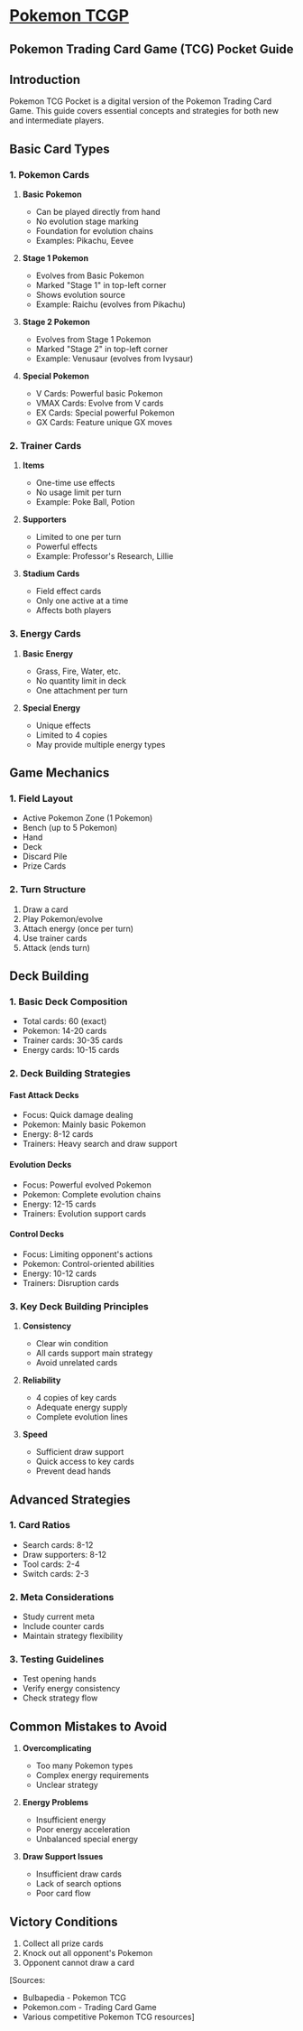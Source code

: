 # [Pokemon TCGP](https://pokemontcg.games/)
## Pokemon Trading Card Game (TCG) Pocket Guide

## Introduction
Pokemon TCG Pocket is a digital version of the Pokemon Trading Card Game. This guide covers essential concepts and strategies for both new and intermediate players.

## Basic Card Types

### 1. Pokemon Cards
1. **Basic Pokemon**
   - Can be played directly from hand
   - No evolution stage marking
   - Foundation for evolution chains
   - Examples: Pikachu, Eevee

2. **Stage 1 Pokemon**
   - Evolves from Basic Pokemon
   - Marked "Stage 1" in top-left corner
   - Shows evolution source
   - Example: Raichu (evolves from Pikachu)

3. **Stage 2 Pokemon**
   - Evolves from Stage 1 Pokemon
   - Marked "Stage 2" in top-left corner
   - Example: Venusaur (evolves from Ivysaur)

4. **Special Pokemon**
   - V Cards: Powerful basic Pokemon
   - VMAX Cards: Evolve from V cards
   - EX Cards: Special powerful Pokemon
   - GX Cards: Feature unique GX moves

### 2. Trainer Cards
1. **Items**
   - One-time use effects
   - No usage limit per turn
   - Example: Poke Ball, Potion

2. **Supporters**
   - Limited to one per turn
   - Powerful effects
   - Example: Professor's Research, Lillie

3. **Stadium Cards**
   - Field effect cards
   - Only one active at a time
   - Affects both players

### 3. Energy Cards
1. **Basic Energy**
   - Grass, Fire, Water, etc.
   - No quantity limit in deck
   - One attachment per turn

2. **Special Energy**
   - Unique effects
   - Limited to 4 copies
   - May provide multiple energy types

## Game Mechanics

### 1. Field Layout
- Active Pokemon Zone (1 Pokemon)
- Bench (up to 5 Pokemon)
- Hand
- Deck
- Discard Pile
- Prize Cards

### 2. Turn Structure
1. Draw a card
2. Play Pokemon/evolve
3. Attach energy (once per turn)
4. Use trainer cards
5. Attack (ends turn)

## Deck Building

### 1. Basic Deck Composition
- Total cards: 60 (exact)
- Pokemon: 14-20 cards
- Trainer cards: 30-35 cards
- Energy cards: 10-15 cards

### 2. Deck Building Strategies

#### Fast Attack Decks
- Focus: Quick damage dealing
- Pokemon: Mainly basic Pokemon
- Energy: 8-12 cards
- Trainers: Heavy search and draw support

#### Evolution Decks
- Focus: Powerful evolved Pokemon
- Pokemon: Complete evolution chains
- Energy: 12-15 cards
- Trainers: Evolution support cards

#### Control Decks
- Focus: Limiting opponent's actions
- Pokemon: Control-oriented abilities
- Energy: 10-12 cards
- Trainers: Disruption cards

### 3. Key Deck Building Principles

1. **Consistency**
   - Clear win condition
   - All cards support main strategy
   - Avoid unrelated cards

2. **Reliability**
   - 4 copies of key cards
   - Adequate energy supply
   - Complete evolution lines

3. **Speed**
   - Sufficient draw support
   - Quick access to key cards
   - Prevent dead hands

## Advanced Strategies

### 1. Card Ratios
- Search cards: 8-12
- Draw supporters: 8-12
- Tool cards: 2-4
- Switch cards: 2-3

### 2. Meta Considerations
- Study current meta
- Include counter cards
- Maintain strategy flexibility

### 3. Testing Guidelines
- Test opening hands
- Verify energy consistency
- Check strategy flow

## Common Mistakes to Avoid

1. **Overcomplicating**
   - Too many Pokemon types
   - Complex energy requirements
   - Unclear strategy

2. **Energy Problems**
   - Insufficient energy
   - Poor energy acceleration
   - Unbalanced special energy

3. **Draw Support Issues**
   - Insufficient draw cards
   - Lack of search options
   - Poor card flow

## Victory Conditions
1. Collect all prize cards
2. Knock out all opponent's Pokemon
3. Opponent cannot draw a card

[Sources:
- Bulbapedia - Pokemon TCG
- Pokemon.com - Trading Card Game
- Various competitive Pokemon TCG resources]
